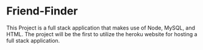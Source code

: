 # Friend-Finder

This Project is a full stack application that makes use of Node, MySQL, and HTML. The project will be the first to utilize the heroku website for hosting a full stack application.